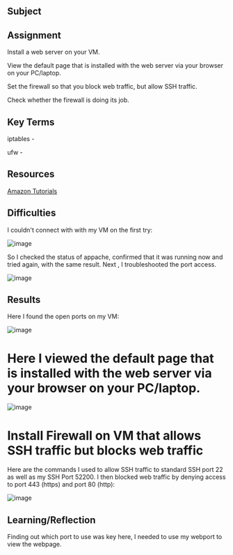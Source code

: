 ##  Subject

##  Assignment

Install a web server on your VM.

View the default page that is installed with the web server via your browser on your PC/laptop.

Set the firewall so that you block web traffic, but allow SSH traffic.

Check whether the firewall is doing its job.

##  Key Terms

iptables - 

ufw - 

##  Resources

[Amazon Tutorials](https://docs.aws.amazon.com/AmazonRDS/latest/UserGuide/CHAP_Tutorials.WebServerDB.CreateWebServer.html)

##  Difficulties

I couldn't connect with with my VM on the first try:

![image](https://github.com/techgrounds/cloud-assignments-E28MS/assets/151161141/78a6be34-df6a-410d-a964-6f06b062b76a)

So I checked the status of appache, confirmed that it was running now and tried again, with the same result.  Next , I troubleshooted the port access.

![image](https://github.com/techgrounds/cloud-assignments-E28MS/assets/151161141/efc1a89b-34e2-4c0c-8ae1-7c4df0699b5d)



##  Results

Here I found the open ports on my VM:

![image](https://github.com/techgrounds/cloud-assignments-E28MS/assets/151161141/d0ccdc34-130b-4dc9-a145-9844dec7b0eb)

# Here I viewed the default page that is installed with the web server via your browser on your PC/laptop.

![image](https://github.com/techgrounds/cloud-assignments-E28MS/assets/151161141/f23e6508-d0de-4559-ba86-87f7d01d548d)

# Install Firewall on VM that allows SSH traffic but blocks web traffic

Here are the commands I used to allow SSH traffic to standard SSH port 22 as well as my SSH Port 52200.  I then blocked web traffic by denying access to port 443 (https) and port 80 (http):

![image](https://github.com/techgrounds/cloud-assignments-E28MS/assets/151161141/696f51ee-6103-4b2e-984e-2b1229697b71)




##  Learning/Reflection
Finding out which port to use was key here, I needed to use my webport to view the webpage. 


